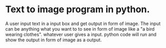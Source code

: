 # Text to image program in python.
   
   A user input text in a input box and get output in form of image. 
   The input can be anything what you want to to see in form of image 
   like a "a bird wearing clothes". whatever user gives a input. 
   python code will run and show the output in form of image as a 
   output.
   
 #
